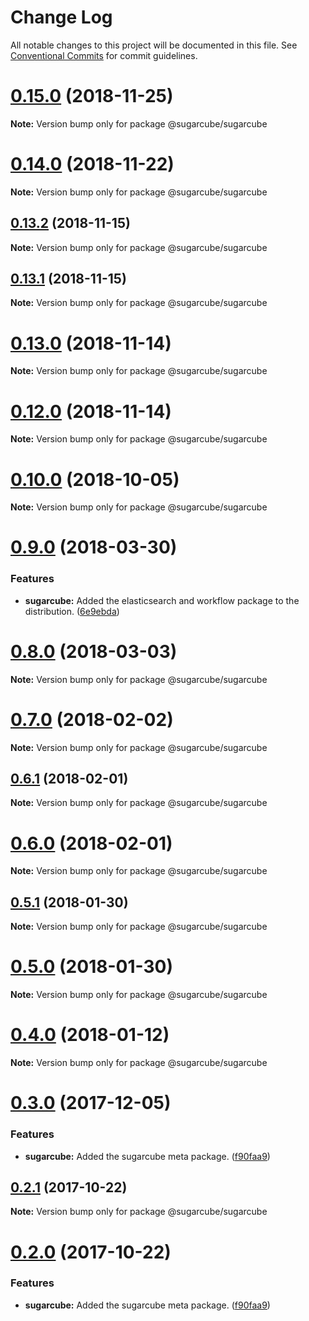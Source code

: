 # Change Log

All notable changes to this project will be documented in this file.
See [Conventional Commits](https://conventionalcommits.org) for commit guidelines.

# [0.15.0](https://github.com/critocrito/sugarcube/tree/master/packages/sugarcube/compare/v0.14.0...v0.15.0) (2018-11-25)

**Note:** Version bump only for package @sugarcube/sugarcube





# [0.14.0](https://github.com/critocrito/sugarcube/tree/master/packages/sugarcube/compare/v0.13.2...v0.14.0) (2018-11-22)

**Note:** Version bump only for package @sugarcube/sugarcube





## [0.13.2](https://github.com/critocrito/sugarcube/tree/master/packages/sugarcube/compare/v0.13.1...v0.13.2) (2018-11-15)

**Note:** Version bump only for package @sugarcube/sugarcube





## [0.13.1](https://github.com/critocrito/sugarcube/tree/master/packages/sugarcube/compare/v0.13.0...v0.13.1) (2018-11-15)

**Note:** Version bump only for package @sugarcube/sugarcube





# [0.13.0](https://github.com/critocrito/sugarcube/tree/master/packages/sugarcube/compare/v0.12.0...v0.13.0) (2018-11-14)

**Note:** Version bump only for package @sugarcube/sugarcube





# [0.12.0](https://github.com/critocrito/sugarcube/tree/master/packages/sugarcube/compare/v0.11.0...v0.12.0) (2018-11-14)

**Note:** Version bump only for package @sugarcube/sugarcube





# [0.10.0](https://github.com/critocrito/sugarcube/tree/master/packages/sugarcube/compare/v0.9.0...v0.10.0) (2018-10-05)

**Note:** Version bump only for package @sugarcube/sugarcube





<a name="0.9.0"></a>
# [0.9.0](https://github.com/critocrito/sugarcube/tree/master/packages/sugarcube/compare/v0.8.0...v0.9.0) (2018-03-30)


### Features

* **sugarcube:** Added the elasticsearch and workflow package to the distribution. ([6e9ebda](https://github.com/critocrito/sugarcube/tree/master/packages/sugarcube/commit/6e9ebda))




<a name="0.8.0"></a>
# [0.8.0](https://github.com/critocrito/sugarcube/tree/master/packages/sugarcube/compare/v0.7.0...v0.8.0) (2018-03-03)




**Note:** Version bump only for package @sugarcube/sugarcube

<a name="0.7.0"></a>
# [0.7.0](https://github.com/critocrito/sugarcube/tree/master/packages/sugarcube/compare/v0.6.1...v0.7.0) (2018-02-02)




**Note:** Version bump only for package @sugarcube/sugarcube

<a name="0.6.1"></a>
## [0.6.1](https://github.com/critocrito/sugarcube/tree/master/packages/sugarcube/compare/v0.6.0...v0.6.1) (2018-02-01)




**Note:** Version bump only for package @sugarcube/sugarcube

<a name="0.6.0"></a>
# [0.6.0](https://github.com/critocrito/sugarcube/tree/master/packages/sugarcube/compare/v0.5.1...v0.6.0) (2018-02-01)




**Note:** Version bump only for package @sugarcube/sugarcube

<a name="0.5.1"></a>
## [0.5.1](https://github.com/critocrito/sugarcube/tree/master/packages/sugarcube/compare/v0.5.0...v0.5.1) (2018-01-30)




**Note:** Version bump only for package @sugarcube/sugarcube

<a name="0.5.0"></a>
# [0.5.0](https://github.com/critocrito/sugarcube/tree/master/packages/sugarcube/compare/v0.4.0...v0.5.0) (2018-01-30)




**Note:** Version bump only for package @sugarcube/sugarcube

<a name="0.4.0"></a>
# [0.4.0](https://github.com/critocrito/sugarcube/tree/master/packages/sugarcube/compare/v0.3.0...v0.4.0) (2018-01-12)




**Note:** Version bump only for package @sugarcube/sugarcube

<a name="0.3.0"></a>
# [0.3.0](https://github.com/critocrito/sugarcube/tree/master/packages/sugarcube/compare/v0.1.0...v0.3.0) (2017-12-05)


### Features

* **sugarcube:** Added the sugarcube meta package. ([f90faa9](https://github.com/critocrito/sugarcube/tree/master/packages/sugarcube/commit/f90faa9))




<a name="0.2.1"></a>
## [0.2.1](https://github.com/critocrito/sugarcube/tree/master/packages/sugarcube/compare/v0.2.0...v0.2.1) (2017-10-22)




**Note:** Version bump only for package @sugarcube/sugarcube

<a name="0.2.0"></a>
# [0.2.0](https://github.com/critocrito/sugarcube/tree/master/packages/sugarcube/compare/v0.1.0...v0.2.0) (2017-10-22)


### Features

* **sugarcube:** Added the sugarcube meta package. ([f90faa9](https://github.com/critocrito/sugarcube/tree/master/packages/sugarcube/commit/f90faa9))
